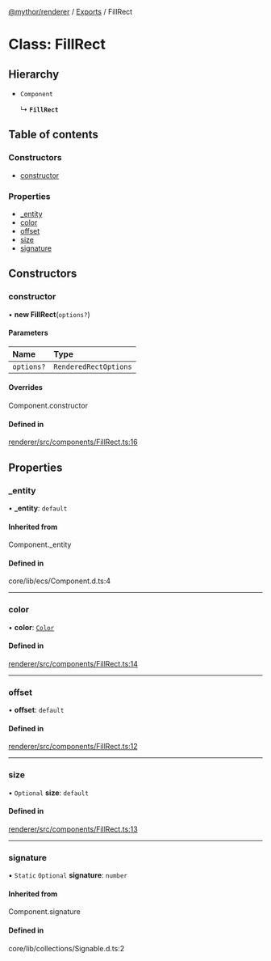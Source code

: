 [@mythor/renderer](../README.md) / [Exports](../modules.md) / FillRect

# Class: FillRect

## Hierarchy

- `Component`

  ↳ **`FillRect`**

## Table of contents

### Constructors

- [constructor](FillRect.md#constructor)

### Properties

- [\_entity](FillRect.md#_entity)
- [color](FillRect.md#color)
- [offset](FillRect.md#offset)
- [size](FillRect.md#size)
- [signature](FillRect.md#signature)

## Constructors

### constructor

• **new FillRect**(`options?`)

#### Parameters

| Name | Type |
| :------ | :------ |
| `options?` | `RenderedRectOptions` |

#### Overrides

Component.constructor

#### Defined in

[renderer/src/components/FillRect.ts:16](https://github.com/desaintvincent/mythor/blob/701fd16/packages/renderer/src/components/FillRect.ts#L16)

## Properties

### \_entity

• **\_entity**: `default`

#### Inherited from

Component.\_entity

#### Defined in

core/lib/ecs/Component.d.ts:4

___

### color

• **color**: [`Color`](../modules.md#color)

#### Defined in

[renderer/src/components/FillRect.ts:14](https://github.com/desaintvincent/mythor/blob/701fd16/packages/renderer/src/components/FillRect.ts#L14)

___

### offset

• **offset**: `default`

#### Defined in

[renderer/src/components/FillRect.ts:12](https://github.com/desaintvincent/mythor/blob/701fd16/packages/renderer/src/components/FillRect.ts#L12)

___

### size

• `Optional` **size**: `default`

#### Defined in

[renderer/src/components/FillRect.ts:13](https://github.com/desaintvincent/mythor/blob/701fd16/packages/renderer/src/components/FillRect.ts#L13)

___

### signature

▪ `Static` `Optional` **signature**: `number`

#### Inherited from

Component.signature

#### Defined in

core/lib/collections/Signable.d.ts:2

